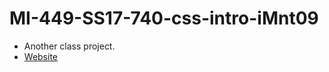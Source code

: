 # MI-449-SS17-740-css-intro-iMnt09

 - Another class project.
 - [Website](https://lordcrekit.github.io/MI-449-SS17-740-css-intro-iMnt09/)
